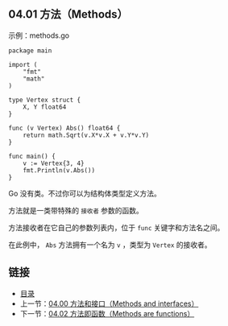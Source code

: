 ## 04.01 方法（Methods）

示例：methods.go

    package main

    import (
    	"fmt"
    	"math"
    )

    type Vertex struct {
    	X, Y float64
    }

    func (v Vertex) Abs() float64 {
    	return math.Sqrt(v.X*v.X + v.Y*v.Y)
    }

    func main() {
    	v := Vertex{3, 4}
    	fmt.Println(v.Abs())
    }

Go 没有类。不过你可以为结构体类型定义方法。

方法就是一类带特殊的 `接收者` 参数的函数。

方法接收者在它自己的参数列表内，位于 `func` 关键字和方法名之间。

在此例中， `Abs` 方法拥有一个名为 `v` ，类型为 `Vertex` 的接收者。

## 链接
* [目录](https://github.com/gnefiy/go-tour-zh/blob/master/README.md)
* 上一节：[04.00 方法和接口（Methods and interfaces）](https://github.com/gnefiy/go-tour-zh/blob/master/tour/methods/04.00.md)
* 下一节：[04.02 方法即函数（Methods are functions）](https://github.com/gnefiy/go-tour-zh/blob/master/tour/methods/04.02.md)
